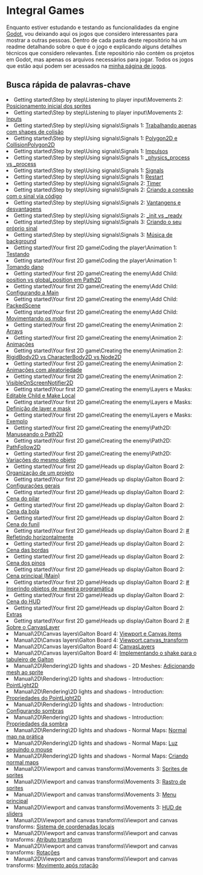 # Integral Games
Enquanto estiver estudando e testando as funcionalidades da engine [Godot](https://docs.godotengine.org/en/stable/index.html), vou deixando aqui os jogos que considero interessantes para mostrar a outras pessoas. Dentro de cada pasta deste repositório há um readme detalhando sobre o que é o jogo e explicando alguns detalhes técnicos que considero relevantes. Este repositório não contém os projetos em Godot, mas apenas os arquivos necessários para jogar. Todos os jogos que estão aqui podem ser acessados na [minha página de jogos](https://felipebottega.github.io/Games/).

<h2>Busca rápida de palavras-chave</h2>

<li> Getting started\Step by step\Listening to player input\Movements 2: <a href="https://github.com/felipebottega/Games/tree/gh-pages/Getting%20started/Step%20by%20step/Listening%20to%20player%20input/Movements%202">  Posicionamento inicial dos sprites
 </a> </li>
<li> Getting started\Step by step\Listening to player input\Movements 2: <a href="https://github.com/felipebottega/Games/tree/gh-pages/Getting%20started/Step%20by%20step/Listening%20to%20player%20input/Movements%202">  Inputs
 </a> </li>
<li> Getting started\Step by step\Using signals\Signals 1: <a href="https://github.com/felipebottega/Games/tree/gh-pages/Getting%20started/Step%20by%20step/Using%20signals/Signals%201">  Trabalhando apenas com shapes de colisão
 </a> </li>
<li> Getting started\Step by step\Using signals\Signals 1: <a href="https://github.com/felipebottega/Games/tree/gh-pages/Getting%20started/Step%20by%20step/Using%20signals/Signals%201">  Polygon2D e CollisionPolygon2D
 </a> </li>
<li> Getting started\Step by step\Using signals\Signals 1: <a href="https://github.com/felipebottega/Games/tree/gh-pages/Getting%20started/Step%20by%20step/Using%20signals/Signals%201">  Impulsos
 </a> </li>
<li> Getting started\Step by step\Using signals\Signals 1: <a href="https://github.com/felipebottega/Games/tree/gh-pages/Getting%20started/Step%20by%20step/Using%20signals/Signals%201">   _physics_process vs  _process
 </a> </li>
<li> Getting started\Step by step\Using signals\Signals 1: <a href="https://github.com/felipebottega/Games/tree/gh-pages/Getting%20started/Step%20by%20step/Using%20signals/Signals%201">  Signals
 </a> </li>
<li> Getting started\Step by step\Using signals\Signals 1: <a href="https://github.com/felipebottega/Games/tree/gh-pages/Getting%20started/Step%20by%20step/Using%20signals/Signals%201">  Restart
 </a> </li>
<li> Getting started\Step by step\Using signals\Signals 2: <a href="https://github.com/felipebottega/Games/tree/gh-pages/Getting%20started/Step%20by%20step/Using%20signals/Signals%202">  Timer
 </a> </li>
<li> Getting started\Step by step\Using signals\Signals 2: <a href="https://github.com/felipebottega/Games/tree/gh-pages/Getting%20started/Step%20by%20step/Using%20signals/Signals%202">  Criando a conexão com o sinal via código
 </a> </li>
<li> Getting started\Step by step\Using signals\Signals 2: <a href="https://github.com/felipebottega/Games/tree/gh-pages/Getting%20started/Step%20by%20step/Using%20signals/Signals%202">  Vantangens e desvantagens
 </a> </li>
<li> Getting started\Step by step\Using signals\Signals 2: <a href="https://github.com/felipebottega/Games/tree/gh-pages/Getting%20started/Step%20by%20step/Using%20signals/Signals%202">  _init vs _ready
 </a> </li>
<li> Getting started\Step by step\Using signals\Signals 3: <a href="https://github.com/felipebottega/Games/tree/gh-pages/Getting%20started/Step%20by%20step/Using%20signals/Signals%203">  Criando o seu próprio sinal
 </a> </li>
<li> Getting started\Step by step\Using signals\Signals 3: <a href="https://github.com/felipebottega/Games/tree/gh-pages/Getting%20started/Step%20by%20step/Using%20signals/Signals%203">  Música de background
 </a> </li>
<li> Getting started\Your first 2D game\Coding the player\Animation 1: <a href="https://github.com/felipebottega/Games/tree/gh-pages/Getting%20started/Your%20first%202D%20game/Coding%20the%20player/Animation%201">  Testando
 </a> </li>
<li> Getting started\Your first 2D game\Coding the player\Animation 1: <a href="https://github.com/felipebottega/Games/tree/gh-pages/Getting%20started/Your%20first%202D%20game/Coding%20the%20player/Animation%201">  Tomando dano
 </a> </li>
<li> Getting started\Your first 2D game\Creating the enemy\Add Child: <a href="https://github.com/felipebottega/Games/tree/gh-pages/Getting%20started/Your%20first%202D%20game/Creating%20the%20enemy/Add%20Child">  position vs global_position em Path2D
 </a> </li>
<li> Getting started\Your first 2D game\Creating the enemy\Add Child: <a href="https://github.com/felipebottega/Games/tree/gh-pages/Getting%20started/Your%20first%202D%20game/Creating%20the%20enemy/Add%20Child">  Configurando a Main
 </a> </li>
<li> Getting started\Your first 2D game\Creating the enemy\Add Child: <a href="https://github.com/felipebottega/Games/tree/gh-pages/Getting%20started/Your%20first%202D%20game/Creating%20the%20enemy/Add%20Child">  PackedScene
 </a> </li>
<li> Getting started\Your first 2D game\Creating the enemy\Add Child: <a href="https://github.com/felipebottega/Games/tree/gh-pages/Getting%20started/Your%20first%202D%20game/Creating%20the%20enemy/Add%20Child">  Movimentando os mobs
 </a> </li>
<li> Getting started\Your first 2D game\Creating the enemy\Animation 2: <a href="https://github.com/felipebottega/Games/tree/gh-pages/Getting%20started/Your%20first%202D%20game/Creating%20the%20enemy/Animation%202">  Arrays
 </a> </li>
<li> Getting started\Your first 2D game\Creating the enemy\Animation 2: <a href="https://github.com/felipebottega/Games/tree/gh-pages/Getting%20started/Your%20first%202D%20game/Creating%20the%20enemy/Animation%202">  Animações
 </a> </li>
<li> Getting started\Your first 2D game\Creating the enemy\Animation 2: <a href="https://github.com/felipebottega/Games/tree/gh-pages/Getting%20started/Your%20first%202D%20game/Creating%20the%20enemy/Animation%202">  RigidBody2D vs CharacterBody2D vs Node2D
 </a> </li>
<li> Getting started\Your first 2D game\Creating the enemy\Animation 2: <a href="https://github.com/felipebottega/Games/tree/gh-pages/Getting%20started/Your%20first%202D%20game/Creating%20the%20enemy/Animation%202">  Animações com aleatoriedade
 </a> </li>
<li> Getting started\Your first 2D game\Creating the enemy\Animation 2: <a href="https://github.com/felipebottega/Games/tree/gh-pages/Getting%20started/Your%20first%202D%20game/Creating%20the%20enemy/Animation%202">  VisibleOnScreenNotifier2D
 </a> </li>
<li> Getting started\Your first 2D game\Creating the enemy\Layers e Masks: <a href="https://github.com/felipebottega/Games/tree/gh-pages/Getting%20started/Your%20first%202D%20game/Creating%20the%20enemy/Layers%20e%20Masks">  Editable Child e Make Local
 </a> </li>
<li> Getting started\Your first 2D game\Creating the enemy\Layers e Masks: <a href="https://github.com/felipebottega/Games/tree/gh-pages/Getting%20started/Your%20first%202D%20game/Creating%20the%20enemy/Layers%20e%20Masks">  Definição de layer e mask
 </a> </li>
<li> Getting started\Your first 2D game\Creating the enemy\Layers e Masks: <a href="https://github.com/felipebottega/Games/tree/gh-pages/Getting%20started/Your%20first%202D%20game/Creating%20the%20enemy/Layers%20e%20Masks">  Exemplo
 </a> </li>
<li> Getting started\Your first 2D game\Creating the enemy\Path2D: <a href="https://github.com/felipebottega/Games/tree/gh-pages/Getting%20started/Your%20first%202D%20game/Creating%20the%20enemy/Path2D">  Manuseando o Path2D
 </a> </li>
<li> Getting started\Your first 2D game\Creating the enemy\Path2D: <a href="https://github.com/felipebottega/Games/tree/gh-pages/Getting%20started/Your%20first%202D%20game/Creating%20the%20enemy/Path2D">  PathFollow2D
 </a> </li>
<li> Getting started\Your first 2D game\Creating the enemy\Path2D: <a href="https://github.com/felipebottega/Games/tree/gh-pages/Getting%20started/Your%20first%202D%20game/Creating%20the%20enemy/Path2D">  Variações do mesmo objeto
 </a> </li>
<li> Getting started\Your first 2D game\Heads up display\Galton Board 2: <a href="https://github.com/felipebottega/Games/tree/gh-pages/Getting%20started/Your%20first%202D%20game/Heads%20up%20display/Galton%20Board%202">  Organização de um projeto
 </a> </li>
<li> Getting started\Your first 2D game\Heads up display\Galton Board 2: <a href="https://github.com/felipebottega/Games/tree/gh-pages/Getting%20started/Your%20first%202D%20game/Heads%20up%20display/Galton%20Board%202">  Configurações gerais
 </a> </li>
<li> Getting started\Your first 2D game\Heads up display\Galton Board 2: <a href="https://github.com/felipebottega/Games/tree/gh-pages/Getting%20started/Your%20first%202D%20game/Heads%20up%20display/Galton%20Board%202">  Cena do pilar
 </a> </li>
<li> Getting started\Your first 2D game\Heads up display\Galton Board 2: <a href="https://github.com/felipebottega/Games/tree/gh-pages/Getting%20started/Your%20first%202D%20game/Heads%20up%20display/Galton%20Board%202">  Cena da bola
 </a> </li>
<li> Getting started\Your first 2D game\Heads up display\Galton Board 2: <a href="https://github.com/felipebottega/Games/tree/gh-pages/Getting%20started/Your%20first%202D%20game/Heads%20up%20display/Galton%20Board%202">  Cena do funil
 </a> </li>
<li> Getting started\Your first 2D game\Heads up display\Galton Board 2: <a href="https://github.com/felipebottega/Games/tree/gh-pages/Getting%20started/Your%20first%202D%20game/Heads%20up%20display/Galton%20Board%202"> # Refletindo horizontalmente
 </a> </li>
<li> Getting started\Your first 2D game\Heads up display\Galton Board 2: <a href="https://github.com/felipebottega/Games/tree/gh-pages/Getting%20started/Your%20first%202D%20game/Heads%20up%20display/Galton%20Board%202">  Cena das bordas
 </a> </li>
<li> Getting started\Your first 2D game\Heads up display\Galton Board 2: <a href="https://github.com/felipebottega/Games/tree/gh-pages/Getting%20started/Your%20first%202D%20game/Heads%20up%20display/Galton%20Board%202">  Cena dos pinos 
 </a> </li>
<li> Getting started\Your first 2D game\Heads up display\Galton Board 2: <a href="https://github.com/felipebottega/Games/tree/gh-pages/Getting%20started/Your%20first%202D%20game/Heads%20up%20display/Galton%20Board%202">  Cena principal (Main)
 </a> </li>
<li> Getting started\Your first 2D game\Heads up display\Galton Board 2: <a href="https://github.com/felipebottega/Games/tree/gh-pages/Getting%20started/Your%20first%202D%20game/Heads%20up%20display/Galton%20Board%202"> # Inserindo objetos de maneira programática
 </a> </li>
<li> Getting started\Your first 2D game\Heads up display\Galton Board 2: <a href="https://github.com/felipebottega/Games/tree/gh-pages/Getting%20started/Your%20first%202D%20game/Heads%20up%20display/Galton%20Board%202">  Cena do HUD
 </a> </li>
<li> Getting started\Your first 2D game\Heads up display\Galton Board 2: <a href="https://github.com/felipebottega/Games/tree/gh-pages/Getting%20started/Your%20first%202D%20game/Heads%20up%20display/Galton%20Board%202">  Extras
 </a> </li>
<li> Getting started\Your first 2D game\Heads up display\Galton Board 2: <a href="https://github.com/felipebottega/Games/tree/gh-pages/Getting%20started/Your%20first%202D%20game/Heads%20up%20display/Galton%20Board%202"> # Sobre o CanvasLayer
 </a> </li>
<li> Manual\2D\Canvas layers\Galton Board 4: <a href="https://github.com/felipebottega/Games/tree/gh-pages/Manual/2D/Canvas%20layers/Galton%20Board%204">  Viewport e Canvas items
 </a> </li>
<li> Manual\2D\Canvas layers\Galton Board 4: <a href="https://github.com/felipebottega/Games/tree/gh-pages/Manual/2D/Canvas%20layers/Galton%20Board%204">  Viewport.canvas_transform
 </a> </li>
<li> Manual\2D\Canvas layers\Galton Board 4: <a href="https://github.com/felipebottega/Games/tree/gh-pages/Manual/2D/Canvas%20layers/Galton%20Board%204">  CanvasLayers
 </a> </li>
<li> Manual\2D\Canvas layers\Galton Board 4: <a href="https://github.com/felipebottega/Games/tree/gh-pages/Manual/2D/Canvas%20layers/Galton%20Board%204">   Implementando o shake para o tabuleiro de Galton
 </a> </li>
<li> Manual\2D\Rendering\2D lights and shadows - 2D Meshes: <a href="https://github.com/felipebottega/Games/tree/gh-pages/Manual/2D/Rendering/2D%20lights%20and%20shadows%20-%202D%20Meshes">  Adicionando mesh ao sprite
 </a> </li>
<li> Manual\2D\Rendering\2D lights and shadows - Introduction: <a href="https://github.com/felipebottega/Games/tree/gh-pages/Manual/2D/Rendering/2D%20lights%20and%20shadows%20-%20Introduction">  PointLight2D
 </a> </li>
<li> Manual\2D\Rendering\2D lights and shadows - Introduction: <a href="https://github.com/felipebottega/Games/tree/gh-pages/Manual/2D/Rendering/2D%20lights%20and%20shadows%20-%20Introduction">  Propriedades do PointLight2D
 </a> </li>
<li> Manual\2D\Rendering\2D lights and shadows - Introduction: <a href="https://github.com/felipebottega/Games/tree/gh-pages/Manual/2D/Rendering/2D%20lights%20and%20shadows%20-%20Introduction">    Configurando sombras
 </a> </li>
<li> Manual\2D\Rendering\2D lights and shadows - Introduction: <a href="https://github.com/felipebottega/Games/tree/gh-pages/Manual/2D/Rendering/2D%20lights%20and%20shadows%20-%20Introduction">  Propriedades da sombra
 </a> </li>
<li> Manual\2D\Rendering\2D lights and shadows - Normal Maps: <a href="https://github.com/felipebottega/Games/tree/gh-pages/Manual/2D/Rendering/2D%20lights%20and%20shadows%20-%20Normal%20Maps">  Normal map na prática
 </a> </li>
<li> Manual\2D\Rendering\2D lights and shadows - Normal Maps: <a href="https://github.com/felipebottega/Games/tree/gh-pages/Manual/2D/Rendering/2D%20lights%20and%20shadows%20-%20Normal%20Maps">  Luz seguindo o mouse
 </a> </li>
<li> Manual\2D\Rendering\2D lights and shadows - Normal Maps: <a href="https://github.com/felipebottega/Games/tree/gh-pages/Manual/2D/Rendering/2D%20lights%20and%20shadows%20-%20Normal%20Maps">  Criando normal maps
 </a> </li>
<li> Manual\2D\Viewport and canvas transforms\Movements 3: <a href="https://github.com/felipebottega/Games/tree/gh-pages/Manual/2D/Viewport%20and%20canvas%20transforms/Movements%203">  Sprites de sprites
 </a> </li>
<li> Manual\2D\Viewport and canvas transforms\Movements 3: <a href="https://github.com/felipebottega/Games/tree/gh-pages/Manual/2D/Viewport%20and%20canvas%20transforms/Movements%203">  Rastro de sprites
 </a> </li>
<li> Manual\2D\Viewport and canvas transforms\Movements 3: <a href="https://github.com/felipebottega/Games/tree/gh-pages/Manual/2D/Viewport%20and%20canvas%20transforms/Movements%203">  Menu principal
 </a> </li>
<li> Manual\2D\Viewport and canvas transforms\Movements 3: <a href="https://github.com/felipebottega/Games/tree/gh-pages/Manual/2D/Viewport%20and%20canvas%20transforms/Movements%203">  HUD de sliders
 </a> </li>
<li> Manual\2D\Viewport and canvas transforms\Viewport and canvas transforms: <a href="https://github.com/felipebottega/Games/tree/gh-pages/Manual/2D/Viewport%20and%20canvas%20transforms/Viewport%20and%20canvas%20transforms">  Sistema de coordenadas locais
 </a> </li>
<li> Manual\2D\Viewport and canvas transforms\Viewport and canvas transforms: <a href="https://github.com/felipebottega/Games/tree/gh-pages/Manual/2D/Viewport%20and%20canvas%20transforms/Viewport%20and%20canvas%20transforms">  Atributo transform
 </a> </li>
<li> Manual\2D\Viewport and canvas transforms\Viewport and canvas transforms: <a href="https://github.com/felipebottega/Games/tree/gh-pages/Manual/2D/Viewport%20and%20canvas%20transforms/Viewport%20and%20canvas%20transforms">  Rotações
 </a> </li>
<li> Manual\2D\Viewport and canvas transforms\Viewport and canvas transforms: <a href="https://github.com/felipebottega/Games/tree/gh-pages/Manual/2D/Viewport%20and%20canvas%20transforms/Viewport%20and%20canvas%20transforms">  Movimento após rotação
 </a> </li>
</ul>
